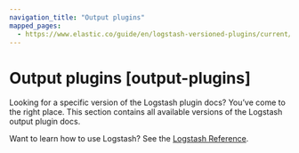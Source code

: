 ```yaml
---
navigation_title: "Output plugins"
mapped_pages:
  - https://www.elastic.co/guide/en/logstash-versioned-plugins/current/output-plugins.html
---
```


# Output plugins [output-plugins]

Looking for a specific version of the Logstash plugin docs? You’ve come to the right place. This section contains all available versions of the Logstash output plugin docs.

Want to learn how to use Logstash? See the [Logstash Reference](https://www.elastic.co/guide/en/logstash/current/index.html).
